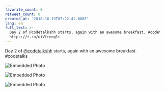 ```yaml
---
favorite_count: 0
retweet_count: 0
created_at: "2018-10-19T07:22:42.000Z"
lang: en
full_text: >-
  Day 2 of @codetalkshh starts, again with an awesome breakfast. #codetalks
  https://t.co/uiVfroog1i
---
```


Day 2 of [@codetalkshh](https://twitter.com/codetalkshh) starts, again with an
awesome breakfast. #codetalks

<div class="gallery gallery-3">

![Embedded Photo](https://twitter-media-coderbyheart.s3.eu-north-1.amazonaws.com/1053184649239949313-Dp2puDlX0AANELu.jpg)

![Embedded Photo](https://twitter-media-coderbyheart.s3.eu-north-1.amazonaws.com/1053184649239949313-Dp2pyXdXQAEaY0r.jpg)

![Embedded Photo](https://twitter-media-coderbyheart.s3.eu-north-1.amazonaws.com/1053184649239949313-Dp2p1S0X4AIiTR9.jpg)

</div>
